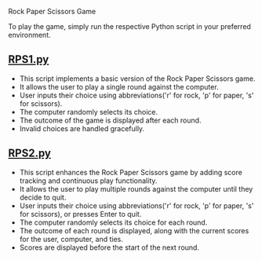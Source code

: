Rock Paper Scissors Game

To play the game, simply run the respective Python script in your preferred environment.


## [RPS1.py](./RPS1.py)
- This script implements a basic version of the Rock Paper Scissors game.
- It allows the user to play a single round against the computer.
- User inputs their choice using abbreviations('r' for rock, 'p' for paper, 's' for scissors).
- The computer randomly selects its choice.
- The outcome of the game is displayed after each round.
- Invalid choices are handled gracefully.

## [RPS2.py](./RPS2.py)
- This script enhances the Rock Paper Scissors game by adding score tracking and continuous play functionality.
- It allows the user to play multiple rounds against the computer until they decide to quit.
- User inputs their choice using abbreviations('r' for rock, 'p' for paper, 's' for scissors), or presses Enter to quit.
- The computer randomly selects its choice for each round.
- The outcome of each round is displayed, along with the current scores for the user, computer, and ties.
- Scores are displayed before the start of the next round.